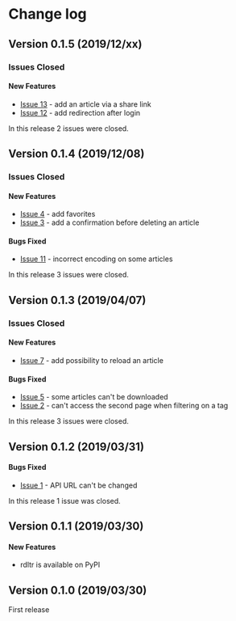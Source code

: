 # Change log

## Version 0.1.5 (2019/12/xx)

### Issues Closed

#### New Features

* [Issue 13](https://github.com/SamR1/rdltr/issues/13) - add an article via a share link
* [Issue 12](https://github.com/SamR1/rdltr/issues/12) - add redirection after login

In this release 2 issues were closed.


## Version 0.1.4 (2019/12/08)

### Issues Closed

#### New Features

* [Issue 4](https://github.com/SamR1/rdltr/issues/4) - add favorites
* [Issue 3](https://github.com/SamR1/rdltr/issues/3) - add a confirmation before deleting an article

#### Bugs Fixed

* [Issue 11](https://github.com/SamR1/rdltr/issues/11) - incorrect encoding on some articles

In this release 3 issues were closed.


## Version 0.1.3 (2019/04/07)

### Issues Closed

#### New Features

* [Issue 7](https://github.com/SamR1/rdltr/issues/7) - add possibility to reload an article

#### Bugs Fixed

* [Issue 5](https://github.com/SamR1/rdltr/issues/5) - some articles can't be downloaded
* [Issue 2](https://github.com/SamR1/rdltr/issues/2) - can't access the second page when filtering on a tag

In this release 3 issues were closed.


## Version 0.1.2 (2019/03/31)

#### Bugs Fixed

* [Issue 1](https://github.com/SamR1/rdltr/issues/1) - API URL can't be changed

In this release 1 issue was closed.


## Version 0.1.1 (2019/03/30)

#### New Features
- rdltr is available on PyPI


## Version 0.1.0 (2019/03/30)

First release

